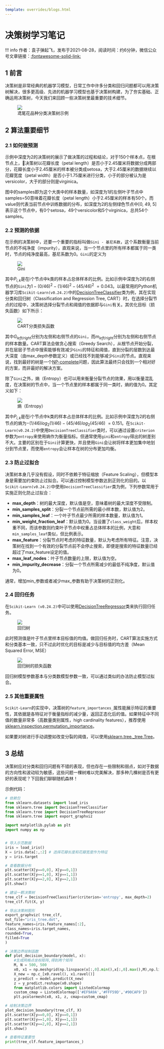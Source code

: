 ```yaml
---
template: overrides/blogs.html
---
```


# 决策树学习笔记

!!! info
    作者：袁子弹起飞，发布于2021-08-28，阅读时间：约6分钟，微信公众号文章链接：[:fontawesome-solid-link:]()

## 1 前言

决策树是非常经典的机器学习模型，日常工作中许多分类和回归问题都可以用决策树解决，很多更高级、先进的机器学习模型也基于决策树构建，为了夯实基础、正确运用决策树，今天我们来回顾一些决策树里最重要的技术细节。

<figure>
  <img src="https://cdn.jsdelivr.net/gh/BulletTech2021/Pics/2021-8-28/1630120948129-iris_tree.png"  />
  <figcaption>鸢尾花品种分类决策树示例</figcaption>
</figure>


## 2 算法重要细节

### 2.1 如何做预测

示例中深度为2的决策树的展示了做决策的过程和结论，对于150个样本点，在根节点上，决策树以花瓣长度（petal length）是否小于2.45厘米将数据分成两部分，花瓣长度小于2.45厘米的样本被分类成setosa，大于2.45厘米的数据继续以花瓣宽度（petal width）是否小于1.75厘米进行分类，小于的部分被认为是versicolor，大于的部分则是virginica。

图中的samples即为这个大类中的样本数量，如深度为1的左侧叶子节点中samples=50意味着花瓣长度（petal length）小于2.45厘米的样本有50个。而value则代表当前节点中训练数据的分布，如深度为2的左侧绿色节点中[0, 49, 5]表示这个节点中，有0个setosa，49个versicolor和5个virginica，总共54个samples。

### 2.2 预测的依据

在示例的决策树中，还要一个重要的指标叫做`Gini - 基尼系数`，这个系数衡量当前节点的不纯净度（impurity），直观来说，当一个节点里的所有样本都属于同一类时，节点的纯净度最高，基尼系数为0。`Gini`的定义为

<figure>
  <img src="https://cdn.jsdelivr.net/gh/BulletTech2021/Pics/2021-8-28/1630138292390-gini.png"  />
  <figcaption>Gini</figcaption>
</figure>

其中$P_{i,k}$是在i个节点中k类的样本占总体样本的比例。比如示例中深度为2的右侧节点的`Gini`为$1-(0/46)^{2}-(1/46)^{2}-(45/46)^{2} ~= 0.043$。以最常用的Python机器学习库`Scikit-Learn(v0.24.2)`中的[DecisionTreeClassifier](https://scikit-learn.org/stable/modules/generated/sklearn.tree.DecisionTreeClassifier.html#sklearn.tree.DecisionTreeClassifier)类为例，其在实现分类和回归树（Classification and Regression Tree, CART）时，在选择分裂节点的过程中，决策树选择分裂节点和阈值的依据即与`Gini`有关。其优化目标（损失函数）如下所示：

<figure>
  <img src="https://cdn.jsdelivr.net/gh/BulletTech2021/Pics/2021-8-29/1630206173092-CART_Loss.png"  />
  <figcaption>CART分类损失函数</figcaption>
</figure>

其中$G_{left/right}$分别为左侧和右侧节点的`Gini`，而$m_{left/right}$分别为左侧和右侧节点的样本数量。CART算法会做贪心搜索（Greedy Search），从根节点开始分裂，并在层层子节点中搜索能够有效减少`Gini`的特征和阈值，直到分裂的层数到达最大深度（由max_depth参数定义）或已经找不到能够减少`Gini`的节点。直观来说，找到最好的树是一个[NP-complete](https://zh.wikipedia.org/wiki/NP%E5%AE%8C%E5%85%A8)问题，因此算法最终只会找到一个相对好的方案，而非最好的解决方案。

除了`Gini`之外，熵（Entropy）也可以用来衡量分裂节点的效果，用以衡量混乱度，在决策树的节点中，当一个节点里的样本都属于同一类时，熵的值为0。其定义如下：

<figure>
  <img src="https://cdn.jsdelivr.net/gh/BulletTech2021/Pics/2021-8-29/1630205324586-Entropy.png"  />
  <figcaption>熵（Entropy）</figcaption>
</figure>

其中$P_{i,k}$是在i个节点中k类的样本占总体样本的比例。比如示例中深度为2的右侧节点的熵为$-(1/46)log_{2}(1/46)-(45/46)log_{2}(45/46) ~= 0.151$。在`Scikit-Learn(v0.24.2)`中使用`DecisionTreeClassifier`类时，可以通过设置`criterion`参数为`entropy`来使用熵作为衡量指标。但通常使用`gini`和`entropy`得出的树差别不大。主要的区别在于`Gini`计算更快，并且使用`Gini`会让树将样本更加集中地划分到节点里，而使用`entropy`会让样本在树的分布更加均衡。

### 2.3 防止过拟合

决策树本身几乎没有假设，同时不依赖于特征缩放（Feature Scaling），但模型本身是需要加约束防止过拟合。可以通过控制模型参数达到正则化的目的。以`Scikit-Learn(v0.24.2)`中使用`DecisionTreeClassifier`类为例，下列参数常用于实施正则化防止过拟合：

- **max_depth**：树的最大深度，默认值是空，意味着树的最大深度不受限制。
- **min_samples_split**：分裂一个节点前所需的最小样本数，默认值为2。
- **min_samples_leaf**：一个叶子节点最少所需的样本数量，默认值为1。
- **min_weight_fraction_leaf**：默认值为0。当设置了`class_weight`后，样本权重不同，而该参数则约束叶子节点中权重占总体样本的比例，大意和`min_samples_leaf`类似，但比例表示。
- **max_feature**：分裂节点时考虑的特征数量，默认为考虑所有特征。注意，决策树在找到一个有效的分裂节点前不会停止搜索，即便是搜索的特征数量已经超过了max_feature设定的值。
- **max_leaf_nodes**：叶子节点数量的上限，默认值为空。
- **min_impurity_decrease**：分裂一个节点所需减少的最低不纯净度，默认值为0。

通常，增加min_参数或者减少max_参数有助于决策树的正则化。

### 2.4 回归任务

在`Scikit-Learn (v0.24.2)`中可以使用[DecisionTreeRegressor](https://scikit-learn.org/stable/modules/generated/sklearn.tree.DecisionTreeRegressor.html#sklearn.tree.DecisionTreeRegressor)类来执行回归任务。


<figure>
  <img src="https://cdn.jsdelivr.net/gh/BulletTech2021/Pics/2021-8-29/1630228541305-iris_reg_tree.png"  />
  <figcaption>回归树</figcaption>
</figure>

此时预测值是叶子节点里样本目标值的均值。做回归任务时，CART算法实施方式和分类基本一致，只不过此时优化的目标是减少与目标值的均方差（Mean Squared Error, MSE）

<figure>
  <img src="https://cdn.jsdelivr.net/gh/BulletTech2021/Pics/2021-8-29/1630229474823-CART_regression_loss.png" />
  <figcaption>回归树的损失函数</figcaption>
</figure>

回归树模型参数基本与分类数模型参数一致，可以通过类似的办法防止模型过拟合。

### 2.5 其他重要属性

`Scikit-Learn`的实现中，决策树的`feature_importances_`属性能展示特征的重要性，其依据是各特征对于衡量指标的减少量，返回正态化后的值。如果特征中不同值的数量非常多（高数量类别属性，high cardinality features），推荐使用[sklearn.inspection.permutation_importance](https://scikit-learn.org/stable/modules/generated/sklearn.inspection.permutation_importance.html#sklearn.inspection.permutation_importance)。

如果要对树进行手动调整如改变分裂的阈值，可以使用[sklearn.tree._tree.Tree](https://scikit-learn.org/stable/auto_examples/tree/plot_unveil_tree_structure.html#sphx-glr-auto-examples-tree-plot-unveil-tree-structure-py)。

## 3 总结

决策树应对分类和回归问题有不错的表现，但也存在一些限制和弱点，如对于数据的方向性和波动较为敏感，这些问题一棵树难以完美解决，那多种几棵树是否有更好的表现呢？下回我们聊聊随机森林！

示例代码：

```python
# 依赖包
from sklearn.datasets import load_iris
from sklearn.tree import DecisionTreeClassifier
from sklearn.tree import DecisionTreeRegressor
from sklearn.tree import export_graphviz

import matplotlib.pylab as plt
import numpy as np


# 导入示范数据
iris = load_iris()
X = iris.data[:,:2] # 选择花瓣长度和花瓣宽度作为特征
y = iris.target

# 查看数据分布
plt.scatter(X[y==0,0], X[y==0,1])
plt.scatter(X[y==1,0], X[y==1,1])
plt.scatter(X[y==2,0], X[y==2,1])
plt.show()

# 建设一颗决策树
tree_clf = DecisionTreeClassifier(criterion='entropy', max_depth=2)
tree_clf.fit(X, y)

# 导出决策树图形
export_graphviz( tree_clf,
out_file="iris_tree.dot",
feature_names=iris.feature_names[:2],
class_names=iris.target_names,
rounded=True,
filled=True
)

# 决策边界绘制函数
def plot_decision_boundary(model, x):
    #生成网格点坐标矩阵,得到两个矩阵
    M, N = 500, 500
    x0, x1 = np.meshgrid(np.linspace(x[:,0].min(),x[:,0].max(),M),np.linspace(x[:,1].min(),x[:,1].max(),N))
    X_new = np.c_[x0.ravel(), x1.ravel()]
    y_predict = model.predict(X_new)
    z = y_predict.reshape(x0.shape)
    from matplotlib.colors import ListedColormap
    custom_cmap = ListedColormap(['#EF9A9A','#FFF59D','#90CAF9'])
    plt.pcolormesh(x0, x1, z, cmap=custom_cmap)

# 绘制决策边界
plot_decision_boundary(tree_clf, X)
plt.scatter(X[y==0,0], X[y==0,1])
plt.scatter(X[y==1,0], X[y==1,1])
plt.scatter(X[y==2,0], X[y==2,1])
plt.show()

# 查看特征重要性
print(tree_clf.feature_importances_)
```
